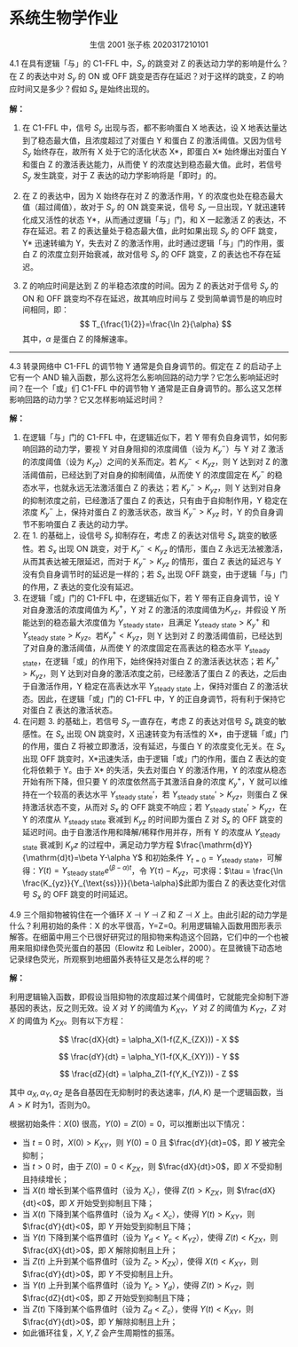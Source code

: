 # 系统生物学作业

<center>生信 2001 张子栋 2020317210101</center>

4.1 在具有逻辑「与」的 C1-FFL 中，$S_y$ 的跳变对 Z 的表达动力学的影响是什么？在 Z 的表达中对 $S_y$ 的 ON 或 OFF 跳变是否存在延迟？对于这样的跳变，Z 的响应时间又是多少？假如 $S_x$ 是始终出现的。

**解：**

1. 在 C1-FFL 中，信号 $S_y$ 出现与否，都不影响蛋白 X 地表达，设 X 地表达量达到了稳态最大值，且浓度超过了对蛋白 Y 和蛋白 Z 的激活阈值。又因为信号 $S_y$ 始终存在，故所有 X 处于它的活化状态 X\*，即蛋白 X\* 始终爆出对蛋白 Y 和蛋白 Z 的激活表达能力，从而使 Y 的浓度达到稳态最大值。此时，若信号 $S_y$ 发生跳变，对于 Z 表达的动力学影响将是「即时」的。

2. 在 Z 的表达中，因为 X 始终存在对 Z 的激活作用，Y 的浓度也处在稳态最大值（超过阈值），故对于 $S_y$ 的 ON 跳变来说，信号 $S_y$ 一旦出现，Y 就迅速转化成又活性的状态 Y\*，从而通过逻辑「与」门，和 X 一起激活 Z 的表达，不存在延迟。若 Z 的表达量处于稳态最大值，此时如果出现 $S_y$ 的 OFF 跳变，Y\* 迅速转编为 Y，失去对 Z 的激活作用，此时通过逻辑「与」门的作用，蛋白 Z 的浓度立刻开始衰减，故对信号 $S_y$ 的 OFF 跳变，Z 的表达也不存在延迟。

3. Z 的响应时间是达到 Z 的半稳态浓度的时间。因为 Z 的表达对于信号 $S_y$ 的 ON 和 OFF 跳变均不存在延迟，故其响应时间与 Z 受到简单调节是的响应时间相同，即：
   $$
   T_{\frac{1}{2}}=\frac{\ln 2}{\alpha}
   $$
   其中，$\alpha$ 是蛋白 Z 的降解速率。

---

4.3 转录网络中 C1-FFL 的调节物 Y 通常是负自身调节的。假定在 Z 的启动子上它有一个 AND 输入函数，那么这将怎么影响回路的动力学？它怎么影响延迟时间？在一个「或」们 C1-FFL 中的调节物 Y 通常是正自身调节的。那么这又怎样影响回路的动力学？它又怎样影响延迟时间？

**解：**

1. 在逻辑「与」门的 C1-FFL 中，在逻辑近似下，若 Y 带有负自身调节，如何影响回路的动力学，要视 Y 对自身阻抑的浓度阈值（设为 $K_y^-$）与 Y 对 Z 激活的浓度阈值（设为 $K_{yz}$）之间的关系而定。若 $K_y^-<K_{yz}$，则 Y 达到对 Z 的激活阈值前，已经达到了对自身的抑制阈值，从而使 Y 的浓度固定在 $K_y^-$ 的稳态水平，也就永远无法激活蛋白 Z 的表达；若 $K_y^->K_{yz}$，则 Y 达到对自身的抑制浓度之前，已经激活了蛋白 Z 的表达，只有由于自抑制作用，Y 稳定在浓度 $K_y^-$ 上，保持对蛋白 Z 的激活状态，故当 $K_y^->K_{yz}$ 时，Y 的负自身调节不影响蛋白 Z 表达的动力学。
2. 在 1. 的基础上，设信号 $S_y$ 抑制存在，考虑 Z 的表达对信号 $S_x$ 跳变的敏感性。若 $S_x$ 出现 ON 跳变，对于 $K_y^-<K_{yz}$ 的情形，蛋白 Z 永远无法被激活，从而其表达被无限延迟，而对于  $K_y^->K_{yz}$ 的情形，蛋白 Z 表达的延迟与 Y 没有负自身调节时的延迟是一样的；若 $S_x$ 出现 OFF 跳变，由于逻辑「与」门的作用，Z 表达的变化没有延迟。
3. 在逻辑「或」门的 C1-FFL 中，在逻辑近似下，若 Y 带有正自身调节，设 Y 对自身激活的浓度阈值为 $K_y^+$，Y 对 Z 的激活的浓度阈值为$K_{yz}$，并假设 Y 所能达到的稳态最大浓度值为 $Y_{\text{steady state}}$，且满足 $Y_{\text{steady state}}>K_y^+$ 和 $Y_{\text{steady state}}>K_{yz}$。若$K_y^+<K_{yz}$，则 Y 达到对 Z 的激活阈值前，已经达到了对自身的激活阈值，从而使 Y 的浓度固定在高表达的稳态水平 $Y_{\text{steady state}}$，在逻辑「或」的作用下，始终保持对蛋白 Z 的激活表达状态；若 $K_y^+>K_{yz}$，则 Y 达到对自身的激活浓度之前，已经激活了蛋白 Z 的表达，之后由于自激活作用，Y 稳定在高表达水平 $Y_{\text{steady state}}$ 上，保持对蛋白 Z 的激活状态。因此，在逻辑「或」门的 C1-FFL 中，Y 的正自身调节，将有利于保持它对蛋白 Z 表达的激活状态。
4.  在问题 3. 的基础上，若信号 $S_y$ 一直存在，考虑 Z 的表达对信号 $S_x$ 跳变的敏感性。在 $S_x$ 出现 ON 跳变时，X 迅速转变为有活性的 X\*，由于逻辑「或」门的作用，蛋白 Z 将被立即激活，没有延迟，与蛋白 Y 的浓度变化无关。在 $S_x$ 出现 OFF 跳变时，X\*迅速失活，由于逻辑「或」门的作用，蛋白 Z 表达的变化将依赖于 Y。由于 X\* 的失活，失去对蛋白 Y 的激活作用，Y 的浓度从稳态开始有所下降，但只要 Y 的浓度依然高于其激活自身的浓度 $K_y^+$，Y 就可以维持在一个较高的表达水平 $Y_{\text{steady state}}'$，若 $Y_{\text{steady state}}'>K_{yz}$，则蛋白 Z 保持激活状态不变，从而对 $S_x$ 的 OFF 跳变不响应；若 $Y_{\text{steady state}}'>K_{yz}$，在 Y 的浓度从 $Y_{\text{steady state}}$ 衰减到 $K_{yz}$ 的时间即为蛋白 Z 对 $S_x$ 的 OFF 跳变的延迟时间。由于自激活作用和降解/稀释作用并存，所有 Y 的浓度从 $Y_{\text{steady state}}$ 衰减到 $K_yz$ 的过程中，满足动力学方程 $\frac{\mathrm{d}Y}{\mathrm{d}t}=\beta Y-\alpha Y$ 和初始条件 $Y_{t=0}=Y_{\text{steady state}}$，可解得：$Y(t)=Y_{\text{steady state}}e^{(\beta-\alpha)t}$，令 $Y(\tau)-K_{yz}$，可求得：$\tau = \frac{\ln \frac{K_{yz}}{Y_{\text{ss}}}}{\beta-\alpha}$此即为蛋白 Z 的表达变化对信号 $S_x$ 的 OFF 跳变的时间延迟。

4.9 三个阻抑物被钩住在一个循环 $X\dashv Y\dashv Z$ 和 $Z \dashv X$ 上。由此引起的动力学是什么？利用初始的条件：X 的水平很高，Y=Z=0。利用逻辑输入函数用图形表示解答。在细菌中用三个已很好研究过的阻抑物来构造这个回路，它们中的一个也被用来阻抑绿色荧光蛋白的基因（Elowitz 和 Leibler，2000）。在显微镜下动态地记录绿色荧光，所观察到地细菌外表特征又是怎么样的呢？

**解：**

利用逻辑输入函数，即假设当阻抑物的浓度超过某个阈值时，它就能完全抑制下游基因的表达，反之则无效。设 $X$ 对 $Y$ 的阈值为 $K_{XY}$，$Y$ 对 $Z$ 的阈值为 $K_{YZ}$，$Z$ 对 $X$ 的阈值为 $K_{ZX}$。则有以下方程：

$$
\frac{dX}{dt} = \alpha_X(1-f(Z,K_{ZX})) - X
$$

$$
\frac{dY}{dt} = \alpha_Y(1-f(X,K_{XY})) - Y
$$

$$
\frac{dZ}{dt} = \alpha_Z(1-f(Y,K_{YZ})) - Z
$$

其中 $\alpha_X,\alpha_Y,\alpha_Z$ 是各自基因在无抑制时的表达速率，$f(A,K)$ 是一个逻辑函数，当 $A>K$ 时为1，否则为0。

根据初始条件：$X(0)$ 很高，$Y(0)=Z(0)=0$，可以推断出以下情况：

- 当 $t=0$ 时，$X(0)>K_{XY}$，则 $Y(0)=0$ 且 $\frac{dY}{dt}=0$，即 $Y$ 被完全抑制；
- 当 $t>0$ 时，由于 $Z(0)=0<K_{ZX}$，则 $\frac{dX}{dt}>0$，即 $X$ 不受抑制且持续增长；
- 当 $X(t)$ 增长到某个临界值时（设为 $X_c$），使得 $Z(t)>K_{ZX}$，则 $\frac{dX}{dt}<0$，即 $X$ 开始受到抑制且下降；
- 当 $X(t)$ 下降到某个临界值时（设为 $X_d<X_c$），使得 $Y(t)>K_{XY}$，则 $\frac{dY}{dt}<0$，即 $Y$ 开始受到抑制且下降；
- 当 $Y(t)$ 下降到某个临界值时（设为 $Y_d<Y_c<K_{YZ}$），使得 $Z(t)<K_{ZX}$，则 $\frac{dX}{dt}>0$，即 $X$ 解除抑制且上升；
- 当 $Z(t)$ 上升到某个临界值时（设为 $Z_c>K_{ZX}$），使得 $X(t)<K_{XY}$，则 $\frac{dY}{dt}>0$，即 $Y$ 不受抑制且上升。
- 当 $Y(t)$ 上升到某个临界值时（设为 $Y_c>Y_d$），使得 $Z(t)>K_{YZ}$，则 $\frac{dZ}{dt}<0$，即 $Z$ 开始受到抑制且下降；
- 当 $Z(t)$ 下降到某个临界值时（设为 $Z_d<Z_c$），使得 $Y(t)<K_{XY}$，则 $\frac{dY}{dt}>0$，即 $Y$ 解除抑制且上升；
- 如此循环往复，$X,Y,Z$ 会产生周期性的振荡。

